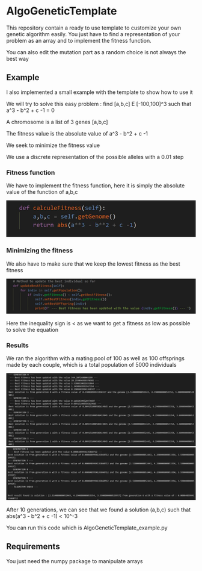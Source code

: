 # AlgoGeneticTemplate

This repository contain a ready to use template to customize your own genetic algorithm easily.
You just have to find a representation of your problem as an array and to implement the fitness function.

You can also edit the mutation part as a random choice is not always the best way

## Example

I also implemented a small example with the template to show how to use it

We will try to solve this easy problem : find [a,b,c] E [-100,100]^3 such that a^3 - b^2 + c -1 = 0


A chromosome is a list of 3 genes [a,b,c]

The fitness value is the absolute value of a^3 - b^2 + c -1

We seek to minimize the fitness value

We use a discrete representation of the possible alleles with a 0.01 step

### Fitness function

We have to implement the fitness function, here it is simply the absolute value of the function of a,b,c

![Fitness](images/fitness_function.JPG)

### Minimizing the fitness

We also have to make sure that we keep the lowest fitness as the best fitness

![update](images/updatefitness.JPG)

Here the inequality sign is < as we want to get a fitness as low as possible to solve the equation

### Results

We ran the algorithm with a mating pool of 100 as well as 100 offsprings made by each couple, which is a total population of 5000 individuals

![firstEpochs](images/gen1-5.JPG)
![firstEpochs](images/gen6-10.JPG)


After 10 generations, we can see that we found a solution (a,b,c) such that abs(a^3 - b^2 + c -1) < 10^-3


You can run this code which is AlgoGeneticTemplate_example.py


## Requirements

You just need the numpy package to manipulate arrays
